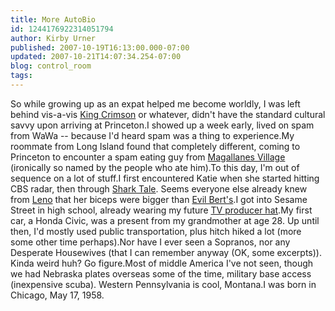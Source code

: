 ```yaml
---
title: More AutoBio
id: 1244176922314051794
author: Kirby Urner
published: 2007-10-19T16:13:00.000-07:00
updated: 2007-10-21T14:07:34.254-07:00
blog: control_room
tags: 
---
```


So while growing up as an expat helped me become worldly, I was left behind vis-a-vis [King Crimson](http://www.google.com/musica?aid=8GmytegNq0I&sa=X&oi=music&ct=result) or whatever, didn't have the standard cultural savvy upon arriving at Princeton.I showed up a week early, lived on spam from WaWa -- because I'd heard spam was a thing to experience.My roommate from Long Island found that completely different, coming to Princeton to encounter a spam eating guy from [Magallanes Village](http://en.wikipedia.org/wiki/Magallanes_Village) (ironically so named by the people who ate him).To this day, I'm out of sequence on a lot of stuff.I first encountered Katie when she started hitting CBS radar, then through [Shark Tale](http://controlroom.blogspot.com/2005/08/shark-tale-movie-review.html).  Seems everyone else already knew from [Leno](http://www.youtube.com/watch?v=FAEF0ZXUGLo) that her biceps were bigger than [Evil Bert's](http://politicalhumor.about.com/library/blosamabert.htm).I got into Sesame Street in high school, already wearing my future [TV producer hat](http://www.grunch.net/synergetics/vidconcept.html).My first car, a Honda Civic, was a present from my grandmother at age 28.  Up until then, I'd mostly used public transportation, plus hitch hiked a lot (more some other time perhaps).Nor have I ever seen a Sopranos, nor any Desperate Housewives (that I can remember anyway (OK, some excerpts)).  Kinda weird huh?  Go figure.Most of middle America I've not seen, though we had Nebraska plates overseas some of the time, military base access (inexpensive scuba).  Western Pennsylvania is cool, Montana.I was born in Chicago, May 17, 1958.